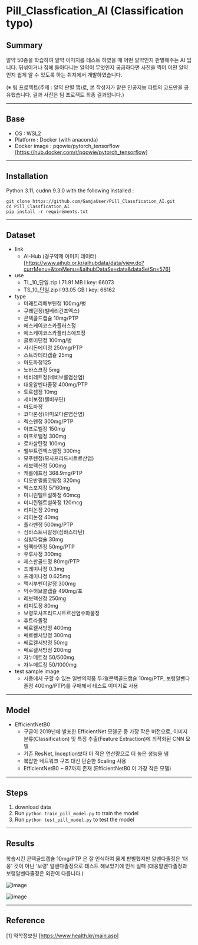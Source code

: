 # Pill_Classfication_AI (Classification typo)
## Summary
알약 50종을 학습하여 알약 이미지를 테스트 하였을 때 어떤 알약인지 판별해주는 AI 입니다. 뒤섞이거나 집에 돌아다니는 알약이 무엇인지 궁금하다면 사진을 찍어 어떤 알약인지 쉽게 알 수 있도록 하는 취지에서 개발하였습니다.

(※ 팀 프로젝트(주제 : 알약 판별 앱)로, 본 작성자가 맡은 인공지능 파트의 코드만을 공유했습니다. 결과 사진은 팀 프로젝트 최종 결과입니다.)
___
## Base
* OS : WSL2
* Platform : Docker (with anaconda)
* Docker image : pqowie/pytorch_tensorflow [https://hub.docker.com/r/pqowie/pytorch_tensorflow]
___
## Installation
Python 3.11, cudnn 9.3.0 with the following installed :
```
git clone https://github.com/GamjaUser/Pill_Classfication_AI.git
cd Pill_Classfication_AI
pip install -r requirements.txt
```
___
## Dataset
* link
  * AI-Hub (경구약제 이미지 데이터) [https://www.aihub.or.kr/aihubdata/data/view.do?currMenu=&topMenu=&aihubDataSe=data&dataSetSn=576]
* use
  * TL_10_단일.zip l 71.91 MB l key: 66073
  * TS_10_단일.zip l 93.05 GB l key: 66162
* type
  * 미래트리메부틴정 100mg/병
  * 큐레틴정(빌베리건조엑스)
  * 콘택골드캡슐 10mg/PTP
  * 에스케이코스카플러스정
  * 에스케이코스카플러스에프정
  * 클로미딘정 100mg/병
  * 사리돈에이정 250mg/PTP
  * 스트라테라캡슐 25mg
  * 마도파정125
  * 노바스크정 5mg
  * 네비레트정(네비보롤염산염)
  * 대웅알벤다졸정 400mg/PTP
  * 토르셈정 10mg
  * 세비보정(텔비부딘)
  * 마도파정
  * 코다론정(아미오다론염산염)
  * 렉스펜정 300mg/PTP
  * 아프로벨정 150mg
  * 아프로벨정 300mg
  * 로자살탄정 100mg
  * 웰부트린엑스엘정 300mg
  * 모푸렌정(모사프리드시트르산염)
  * 레보펙신정 500mg
  * 캐롤에프정 368.9mg/PTP
  * 디오반필름코팅정 320mg
  * 엑스포지정 5/160mg
  * 미니린멜트설하정 60mcg
  * 미니린멜트설하정 120mcg
  * 리피논정 20mg
  * 리피논정 40mg
  * 플라벤정 500mg/PTP
  * 심바스트씨알정(심바스타틴)
  * 심발타캡슐 30mg
  * 임팩타민정 50mg/PTP
  * 우루사정 300mg
  * 제스판골드정 80mg/PTP
  * 프레미나정 0.3mg
  * 프레미나정 0.625mg
  * 맥시부펜이알정 300mg
  * 익수허브콜캡슐 490mg/포
  * 레보펙신정 250mg
  * 리피토정 80mg
  * 보령모사프리드시트르산염수화물정
  * 휴트라돌정
  * 쎄로켈서방정 400mg
  * 쎄로켈서방정 300mg
  * 쎄로켈서방정 50mg
  * 쎄로켈서방정 200mg
  * 자누메트정 50/500mg
  * 자누메트정 50/1000mg
* test sample image
  * 시중에서 구할 수 있는 일반의약품 두개(콘택골드캡슐 10mg/PTP, 보령알벤다졸정 400mg/PTP)를 구매해서 테스트 이미지로 사용
___
## Model
* EfficientNetB0
  * 구글이 2019년에 발표한 EfficientNet 모델군 중 가장 작은 버전으로, 이미지 분류(Classification) 및 특징 추출(Feature Extraction)에 최적화된 CNN 모델
  * 기존 ResNet, Inception보다 더 적은 연산량으로 더 높은 성능을 냄
  * 복잡한 네트워크 구조 대신 단순한 Scaling 사용
  * EfficientNetB0 ~ B7까지 존재 (EfficientNetB0 이 가장 작은 모델)
___
## Steps
1. download data
2. Run ```python train_pill_model.py``` to train the model
3. Run ```python test_pill_model.py``` to test the model
___
## Results
학습시킨 콘택골드캡슐 10mg/PTP 은 잘 인식하여 옳게 판별했지만 알벤다졸정은 '대웅' 것이 아닌 '보령' 알벤다졸정으로 테스트 해보았기에 인식 실패 (대웅알벤다졸정과 보령알벤다졸정은 외관이 다릅니다.)

![image](https://github.com/user-attachments/assets/acc04ec6-c626-43ab-8e78-2a91393d551a)

![image](https://github.com/user-attachments/assets/1db9d60b-1828-4f46-8444-d6ac22b2edcd)

___
## Reference
[1] 약학정보원 [https://www.health.kr/main.asp]

